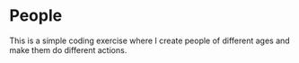 # People
This is a simple coding exercise where I create people of different ages and make them do different actions.
